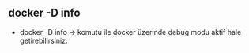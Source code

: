 ## docker -D info

- docker -D info -> komutu ile docker üzerinde debug modu aktif hale getirebilirsiniz: